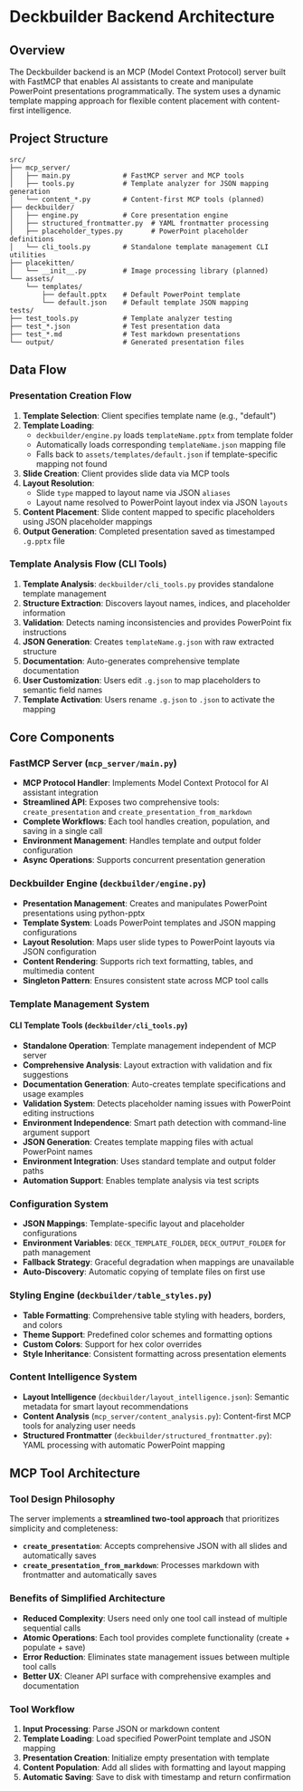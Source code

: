 # Deckbuilder Backend Architecture

## Overview

The Deckbuilder backend is an MCP (Model Context Protocol) server built with FastMCP that enables AI assistants to create and manipulate PowerPoint presentations programmatically. The system uses a dynamic template mapping approach for flexible content placement with content-first intelligence.

## Project Structure

```
src/
├── mcp_server/
│   ├── main.py             # FastMCP server and MCP tools
│   ├── tools.py            # Template analyzer for JSON mapping generation
│   └── content_*.py        # Content-first MCP tools (planned)
├── deckbuilder/
│   ├── engine.py           # Core presentation engine
│   ├── structured_frontmatter.py  # YAML frontmatter processing
│   ├── placeholder_types.py       # PowerPoint placeholder definitions
│   └── cli_tools.py        # Standalone template management CLI utilities
├── placekitten/
│   └── __init__.py         # Image processing library (planned)
└── assets/
    └── templates/
        ├── default.pptx    # Default PowerPoint template
        └── default.json    # Default template JSON mapping
tests/
├── test_tools.py           # Template analyzer testing
├── test_*.json             # Test presentation data
├── test_*.md               # Test markdown presentations
└── output/                 # Generated presentation files
```

## Data Flow

### Presentation Creation Flow

1. **Template Selection**: Client specifies template name (e.g., "default")
2. **Template Loading**:
   - `deckbuilder/engine.py` loads `templateName.pptx` from template folder
   - Automatically loads corresponding `templateName.json` mapping file
   - Falls back to `assets/templates/default.json` if template-specific mapping not found
3. **Slide Creation**: Client provides slide data via MCP tools
4. **Layout Resolution**:
   - Slide `type` mapped to layout name via JSON `aliases`
   - Layout name resolved to PowerPoint layout index via JSON `layouts`
5. **Content Placement**: Slide content mapped to specific placeholders using JSON placeholder mappings
6. **Output Generation**: Completed presentation saved as timestamped `.g.pptx` file

### Template Analysis Flow (CLI Tools)

1. **Template Analysis**: `deckbuilder/cli_tools.py` provides standalone template management
2. **Structure Extraction**: Discovers layout names, indices, and placeholder information
3. **Validation**: Detects naming inconsistencies and provides PowerPoint fix instructions
4. **JSON Generation**: Creates `templateName.g.json` with raw extracted structure
5. **Documentation**: Auto-generates comprehensive template documentation
6. **User Customization**: Users edit `.g.json` to map placeholders to semantic field names
7. **Template Activation**: Users rename `.g.json` to `.json` to activate the mapping

## Core Components

### FastMCP Server (`mcp_server/main.py`)
- **MCP Protocol Handler**: Implements Model Context Protocol for AI assistant integration
- **Streamlined API**: Exposes two comprehensive tools: `create_presentation` and `create_presentation_from_markdown`
- **Complete Workflows**: Each tool handles creation, population, and saving in a single call
- **Environment Management**: Handles template and output folder configuration
- **Async Operations**: Supports concurrent presentation generation

### Deckbuilder Engine (`deckbuilder/engine.py`)
- **Presentation Management**: Creates and manipulates PowerPoint presentations using python-pptx
- **Template System**: Loads PowerPoint templates and JSON mapping configurations
- **Layout Resolution**: Maps user slide types to PowerPoint layouts via JSON configuration
- **Content Rendering**: Supports rich text formatting, tables, and multimedia content
- **Singleton Pattern**: Ensures consistent state across MCP tool calls

### Template Management System

#### CLI Template Tools (`deckbuilder/cli_tools.py`)
- **Standalone Operation**: Template management independent of MCP server
- **Comprehensive Analysis**: Layout extraction with validation and fix suggestions
- **Documentation Generation**: Auto-creates template specifications and usage examples
- **Validation System**: Detects placeholder naming issues with PowerPoint editing instructions
- **Environment Independence**: Smart path detection with command-line argument support
- **JSON Generation**: Creates template mapping files with actual PowerPoint names
- **Environment Integration**: Uses standard template and output folder paths
- **Automation Support**: Enables template analysis via test scripts

### Configuration System
- **JSON Mappings**: Template-specific layout and placeholder configurations
- **Environment Variables**: `DECK_TEMPLATE_FOLDER`, `DECK_OUTPUT_FOLDER` for path management
- **Fallback Strategy**: Graceful degradation when mappings are unavailable
- **Auto-Discovery**: Automatic copying of template files on first use

### Styling Engine (`deckbuilder/table_styles.py`)
- **Table Formatting**: Comprehensive table styling with headers, borders, and colors
- **Theme Support**: Predefined color schemes and formatting options
- **Custom Colors**: Support for hex color overrides
- **Style Inheritance**: Consistent formatting across presentation elements

### Content Intelligence System
- **Layout Intelligence** (`deckbuilder/layout_intelligence.json`): Semantic metadata for smart layout recommendations
- **Content Analysis** (`mcp_server/content_analysis.py`): Content-first MCP tools for analyzing user needs
- **Structured Frontmatter** (`deckbuilder/structured_frontmatter.py`): YAML processing with automatic PowerPoint mapping

## MCP Tool Architecture

### Tool Design Philosophy
The server implements a **streamlined two-tool approach** that prioritizes simplicity and completeness:

- **`create_presentation`**: Accepts comprehensive JSON with all slides and automatically saves
- **`create_presentation_from_markdown`**: Processes markdown with frontmatter and automatically saves

### Benefits of Simplified Architecture
- **Reduced Complexity**: Users need only one tool call instead of multiple sequential calls
- **Atomic Operations**: Each tool provides complete functionality (create + populate + save)
- **Error Reduction**: Eliminates state management issues between multiple tool calls
- **Better UX**: Cleaner API surface with comprehensive examples and documentation

### Tool Workflow
1. **Input Processing**: Parse JSON or markdown content
2. **Template Loading**: Load specified PowerPoint template and JSON mapping
3. **Presentation Creation**: Initialize empty presentation with template
4. **Content Population**: Add all slides with formatting and layout mapping
5. **Automatic Saving**: Save to disk with timestamp and return confirmation
